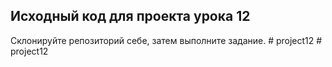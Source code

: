 ## Исходный код для проекта урока 12

Склонируйте репозиторий себе, затем выполните задание.
#   p r o j e c t 1 2  
 #   p r o j e c t 1 2  
 